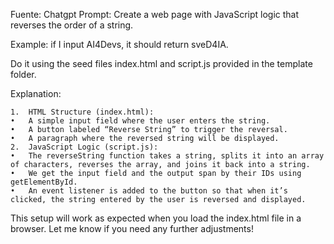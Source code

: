 Fuente: Chatgpt
Prompt: Create a web page with JavaScript logic that reverses the order of a string.

Example: if I input AI4Devs, it should return sveD4IA.

Do it using the seed files index.html and script.js provided in the template folder.


Explanation:

	1.	HTML Structure (index.html):
	•	A simple input field where the user enters the string.
	•	A button labeled “Reverse String” to trigger the reversal.
	•	A paragraph where the reversed string will be displayed.
	2.	JavaScript Logic (script.js):
	•	The reverseString function takes a string, splits it into an array of characters, reverses the array, and joins it back into a string.
	•	We get the input field and the output span by their IDs using getElementById.
	•	An event listener is added to the button so that when it’s clicked, the string entered by the user is reversed and displayed.

This setup will work as expected when you load the index.html file in a browser. Let me know if you need any further adjustments!

